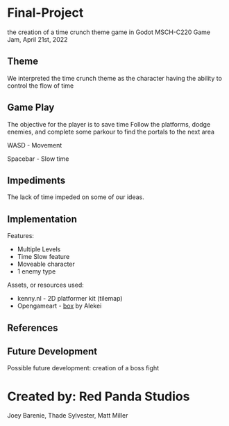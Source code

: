 # Final-Project
the creation of a time crunch theme game in Godot
MSCH-C220 Game Jam, April 21st, 2022

## Theme
We interpreted the time crunch theme as the character having the ability to control the flow of time

## Game Play
The objective for the player is to save time
Follow the platforms, dodge enemies, and complete some parkour to find the portals to the next area

WASD - Movement

Spacebar - Slow time

## Impediments
The lack of time impeded on some of our ideas.

## Implementation
Features:
- Multiple Levels
- Time Slow feature
- Moveable character
- 1 enemy type

Assets, or resources used:
- kenny.nl - 2D platformer kit (tilemap)
- Opengameart - [box](https://opengameart.org/content/box-2) by Alekei

## References


## Future Development
Possible future development: creation of a boss fight

# Created by: Red Panda Studios
Joey Barenie, Thade Sylvester, Matt Miller
